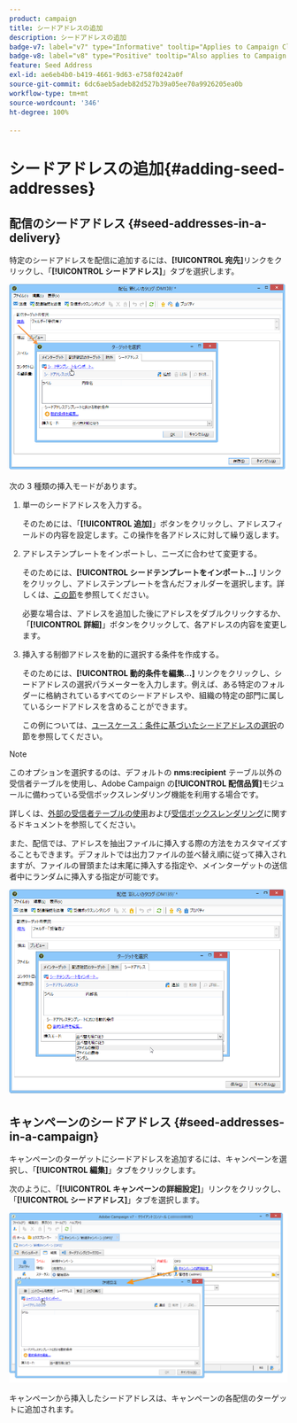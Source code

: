 ```yaml
---
product: campaign
title: シードアドレスの追加
description: シードアドレスの追加
badge-v7: label="v7" type="Informative" tooltip="Applies to Campaign Classic v7"
badge-v8: label="v8" type="Positive" tooltip="Also applies to Campaign v8"
feature: Seed Address
exl-id: ae6eb4b0-b419-4661-9d63-e758f0242a0f
source-git-commit: 6dc6aeb5adeb82d527b39a05ee70a9926205ea0b
workflow-type: tm+mt
source-wordcount: '346'
ht-degree: 100%

---
```


# シードアドレスの追加{#adding-seed-addresses}



## 配信のシードアドレス {#seed-addresses-in-a-delivery}

特定のシードアドレスを配信に追加するには、**[!UICONTROL 宛先]**&#x200B;リンクをクリックし、「**[!UICONTROL シードアドレス]**」タブを選択します。

![](assets/s_ncs_user_edit_del_addresses_tab.png)

次の 3 種類の挿入モードがあります。

1. 単一のシードアドレスを入力する。

   そのためには、「**[!UICONTROL 追加]**」ボタンをクリックし、アドレスフィールドの内容を設定します。この操作を各アドレスに対して繰り返します。

1. アドレステンプレートをインポートし、ニーズに合わせて変更する。

   そのためには、**[!UICONTROL シードテンプレートをインポート...]** リンクをクリックし、アドレステンプレートを含んだフォルダーを選択します。詳しくは、[この節](creating-seed-addresses.md#creating-seed-address-templates)を参照してください。

   必要な場合は、アドレスを追加した後にアドレスをダブルクリックするか、「**[!UICONTROL 詳細]**」ボタンをクリックして、各アドレスの内容を変更します。

1. 挿入する制御アドレスを動的に選択する条件を作成する。

   そのためには、**[!UICONTROL 動的条件を編集...]** リンクをクリックし、シードアドレスの選択パラメーターを入力します。例えば、ある特定のフォルダーに格納されているすべてのシードアドレスや、組織の特定の部門に属しているシードアドレスを含めることができます。

   この例については、[ユースケース：条件に基づいたシードアドレスの選択](use-case--selecting-seed-addresses-on-criteria.md)の節を参照してください。

>[!NOTE]
>
>このオプションを選択するのは、デフォルトの **nms:recipient** テーブル以外の受信者テーブルを使用し、Adobe Campaign の&#x200B;**[!UICONTROL 配信品質]**&#x200B;モジュールに備わっている受信ボックスレンダリング機能を利用する場合です。
>
>詳しくは、[外部の受信者テーブルの使用](using-an-external-recipient-table.md)および[受信ボックスレンダリング](inbox-rendering.md)に関するドキュメントを参照してください。

また、配信では、アドレスを抽出ファイルに挿入する際の方法をカスタマイズすることもできます。デフォルトでは出力ファイルの並べ替え順に従って挿入されますが、ファイルの冒頭または末尾に挿入する指定や、メインターゲットの送信者中にランダムに挿入する指定が可能です。

![](assets/s_ncs_user_edit_del_addresses_sort.png)

## キャンペーンのシードアドレス {#seed-addresses-in-a-campaign}

キャンペーンのターゲットにシードアドレスを追加するには、キャンペーンを選択し、「**[!UICONTROL 編集]**」タブをクリックします。

次のように、「**[!UICONTROL キャンペーンの詳細設定]**」リンクをクリックし、「**[!UICONTROL シードアドレス]**」タブを選択します。

![](assets/s_ncs_user_edit_op_addresses_tab.png)

キャンペーンから挿入したシードアドレスは、キャンペーンの各配信のターゲットに追加されます。
